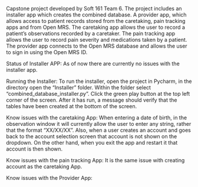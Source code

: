 Capstone project developed by Soft 161 Team 6.   The project includes an installer app which creates the combined database.  A provider app, which allows access to patient records stored from the caretaking, pain tracking apps and from Open MRS.
The caretaking app allows the user to record a patient’s observations recorded by a caretaker.  The pain tracking app allows the user to record pain severity and medications taken by a patient.   The provider app connects to the Open MRS database
and allows the user to sign in using the Open MRS ID.



Status of Installer APP:  As of now there are currently no issues with the installer app.



Running the Installer:  To run the installer, open the project in Pycharm, in the directory open the “Installer” folder.  Within the folder select “combined_database_installer.py”.  Click the green play button at the top left corner of the screen.  After it has run, a message should verify that the tables have been created at the bottom of the screen.



Know issues with the caretaking App: When entering a date of birth, in the observation window it will currently allow the user to enter any string, rather that the format “XX/XX/XX”.   Also, when a user creates an account and goes back to the account selection screen that account is not shown on the dropdown.  On the other hand, when you exit the app and restart it that account is then shown.



Know issues with the pain tracking App:  It is the same issue with creating account as the caretaking App.



Know issues with the Provider App:


